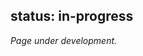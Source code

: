 status: in-progress
----

*Page under development.*


<!-- TODO:
- open several files and save density plot for each -->